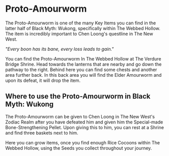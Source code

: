 # Proto-Amourworm

The Proto-Amourworm is one of the many Key Items you can find in the latter half of Black Myth: Wukong, specifically within The Webbed Hollow. The item is incredibly important to Chen Loong's questline in The New West. 

_"Every boon has its bane, every loss leads to gain."_  

You can find the Proto-Amourworm In The Webbed Hollow at The Verdure Bridge Shrine. Head towards the lanterns that are nearby and go down the pathway to the right. Behind here you can find some chests and another area further back. In this back area you will find the Elder Amourworm and upon its defeat, it will drop the item. 

## Where to use the Proto-Amourworm in Black Myth: Wukong

The Proto-Amourworm can be given to Chen Loong in The New West's Zodiac Realm after you have defeated him and given him the Special-made Bone-Strengthening Pellet. Upon giving this to him, you can rest at a Shrine and find three baskets next to him. 

Here you can grow items, once you find enough Rice Cocoons within The Webbed Hollow, using the Seeds you collect throughout your journey. 
